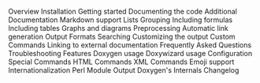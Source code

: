 
Overview
Installation
Getting started
Documenting the code
Additional Documentation
Markdown support
Lists
Grouping
Including formulas
Including tables
Graphs and diagrams
Preprocessing
Automatic link generation
Output Formats
Searching
Customizing the output
Custom Commands
Linking to external documentation
Frequently Asked Questions
Troubleshooting
Features
Doxygen usage
Doxywizard usage
Configuration
Special Commands
HTML Commands
XML Commands
Emoji support
Internationalization
Perl Module Output
Doxygen's Internals
Changelog
